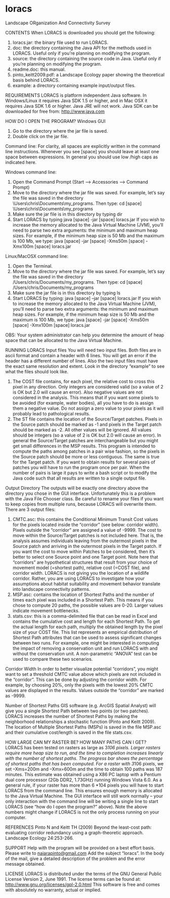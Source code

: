 # loracs
Landscape ORganization And Connectivity Survey

CONTENTS
When LORACS is downloaded you should get the following:
1) loracs.jar: the binary file used to run LORACS.
2) doc: the directory containing the Java API for the methods used in LORACS. Useful only if you’re planning on modifying the program.
3) source: the directory containing the source code in Java. Useful only if you’re planning on modifying the program.
4) readme.doc: this manual.
5) pinto_keitt2009.pdf: a Landscape Ecology paper showing the theoretical basis behind LORACS.
6) example: a directory containing example input/output files.

REQUIREMENTS
LORACS is platform independent Java software.  In Windows/Linux it requires Java SDK 1.5 or higher, and in Mac OSX it requires Java SDK 1.6 or higher.  Java JRE will not work. Java SDK can be downloaded for free from:
http://www.java.com

HOW DO I OPEN THE PROGRAM?
Windows GUI
1) Go to the directory where the jar file is saved.
2) Double click on the jar file.

Command line:
For clarity, all spaces are explicitly written in the command line instructions. Whenever you see [space] you should leave at least one space between expressions. In general you should use low /high caps as indicated here.

Windows command line:
1) Open the Command Prompt (Start --> Accessories --> Command Prompt) 
2) Move to the directory where the jar file was saved.  For example, let’s say the file was saved in the directory \Users\chris\Documents\my_programs. Then type:
cd [space] \Users\chris\Documents\my_programs
3) Make sure the jar file is in this directory by typing
dir
4) Start LORACS by typing
java [space] -jar [space]  loracs.jar
If you wish to increase the memory allocated to the Java Virtual Machine (JVM), you’ll need to parse two extra arguments: the minimum and maximum heap sizes. For example, if the minimum heap size is 50 Mb and the maximum is 100 Mb, we type:
java [space] -jar [space] -Xms50m [space] -Xmx100m [space] loracs.jar

Linux/MacOSX command line:
1) Open the Terminal.
2) Move to the directory where the jar file was saved. For example, let’s say the file was saved in the directory /Users/chris/Documents/my_programs. Then type:
cd [space] /Users/chris/Documents/my_programs
3) Make sure the jar file is in this directory by typing
ls
4) Start LORACS by typing:
java [space] –jar [space] loracs.jar
If you wish to increase the memory allocated to the Java Virtual Machine (JVM), you’ll need to parse two extra arguments: the minimum and maximum heap sizes. For example, if the minimum heap size is 50 Mb and the maximum is 100 Mb, we type:
java [space] -jar [space] -Xms50m [space] -Xmx100m [space] loracs.jar

OBS: Your system administrator can help you determine the amount of heap space that can be allocated to the Java Virtual Machine.

RUNNING LORACS
Input files
You will need two input files. Both files are in ascii format and contain a header with 6 lines. You will get an error if the header has a different number of lines. Also the two input files must have the exact same resolution and extent. Look in the directory “example” to see what the files should look like.
1) The COST file contains, for each pixel, the relative cost to cross this pixel in any direction. Only integers are considered valid (so a value of 2 is OK but 2.0 will cause an error). Also negative values are not considered in the analysis. This means that if you want some pixels to be avoided (for example, water bodies), all you have to do is assign them a negative value. Do not assign a zero value to your pixels as it will probably lead to pathological results. 
2) The ST file contains the location of the Source/Target patches. Pixels in the Source patch should be marked as -1 and pixels in the Target patch should be marked as -2. All other values will be ignored. All values should be integers (so a value of 2 is OK but 2.0 will cause an error). In general the Source/Target patches are interchangeable but you might get small differences in the MSP results.
This program is intended to compute the paths among patches in a pair wise fashion, so the pixels in the Source patch should be more or less contiguous. The same is true for the Target patch. If you want to obtain results for several pairs of patches you will have to run the program once per pair. When the number of pairs is large it pays to write a bash script or to modify the Java code such that all results are written to a single output file.

Output Directory
The outputs will be exactly one directory above the directory you chose in the GUI interface. Unfortunately this is a problem with the Java File Chooser class. Be careful to rename your files if you want to keep copies from multiple runs, because LORACS will overwrite them. There are 3 output files:
1) CMTC.asc: this contains the Conditional Minimum Transit Cost values for the pixels located inside the “corridor” (see below: corridor width). Pixels outside the “corridor” are assigned a value of -9999. The cost to move within the Source/Target patches is not included here. That is, the analysis assumes individuals leaving from the outermost pixels in the Source patch and arriving in the outermost pixels in the Target patch. If you want the cost to move within Patches to be considered, then it’s better to select one Source point and one Target point.
Note here that “corridors” are hypothetical structures that result from your choice of movement model (=shortest path), relative cost (=COST file), and corridor width.  LORACS is not giving you the location of a wildlife corridor. Rather, you are using LORACS to investigate how your assumptions about habitat suitability and movement behavior translate into landscape connectivity patterns.
2) MSP.asc: contains the location of Shortest Paths and the number of times each pixel was included in a Shortest Path. This means if you chose to compute 20 paths, the possible values are 0-20. Larger values indicate movement bottlenecks.
3) stats.csv: this is a comma-delimited file that can be read in Excel and contains the cumulative cost and length for each Shortest Path. To get the actual length for each path, multiply the obtained length by the pixel size of your COST file. This list represents an empirical distribution of Shortest Path attributes that can be used to assess significant changes between two runs. For example, one might be interested in computing the impact of removing a conservation unit and run LORACS with and without the conservation unit. A non-parametric “ANOVA” test can be used to compare these two scenarios.

Corridor Width
In order to better visualize potential “corridors”, you might want to set a threshold CMTC value above which pixels are not included in the “corridor”. This can be done by adjusting the corridor width. For example, by choosing 20%, only the pixels with the lowest 20% CMTC values are displayed in the results. Values outside the “corridor” are marked as -9999.
	
Number of Shortest Paths
GIS software (e.g. ArcGIS Spatial Analyst) will give you a single Shortest Path between two points (or two patches). LORACS increases the number of Shortest Paths by making the neighborhood relationships a stochastic function (Pinto and Keitt 2009). The location of Multiple Shortest Paths (MSPs) is saved in the file MSP.asc and their cumulative cost/length is saved in the file stats.csv.

HOW LARGE CAN MY RASTER BE? HOW MANY PATHS CAN I GET?
LORACS has been tested on rasters as large as 3*106 pixels. Larger rasters require more heap size to run, and the time to completion increases linearly with the number of shortest paths. The progress bar shows the percentage of shortest paths that has been computed. For a raster with 3*106 pixels, we set –Xms=200m and –Xmx=600m and the time to obtain 100 paths was 187 minutes. This estimate was obtained using a X86 PC laptop with a Pentium dual core processor (2Gb DDR2, 1.73GHz) running Windows Vista 6.0. 
As a general rule, if your raster has more than 6 *104 pixels you will have to start LORACS from the command line. This ensures enough memory is allocated to the Java Virtual Machine. The GUI interface will still work normally – your only interaction with the command line will be writing a single line to start LORACS (see “how do I open the program?” above). Note the above numbers might change if LORACS is not the only process running on your computer. 

REFERENCES
Pinto N and Keitt TH (2009) Beyond the least-cost path: evaluating corridor redundancy using a graph-theoretic approach. Landscape Ecology 24:253-266.

SUPPORT
Help with the program will be provided on a best effort basis. Please write to naiarapinto@gmail.com
Add the subject “loracs”. In the body of the mail, give a detailed description of the problem and the error message obtained. 

LICENSE
LORACS is distributed under the terms of the GNU General Public License Version 2, June 1991. The license terms can be found at:
http://www.gnu.org/licenses/gpl-2.0.html
This software is free and comes with absolutely no warranty, actual or implied.



